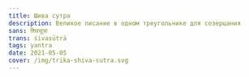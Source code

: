 ```yaml
---
title: Шива сутра
description: Великое писание в одном треугольнике для созерцания
sans: शिवसूत्रा
trans: śivasūtrā
tags: yantra
date: 2021-05-05
cover: /img/trika-shiva-sutra.svg
---
```


<shiva-sutra-sans id="shiva-sutra-sans" />
<svg-save svg="shiva-sutra-sans"/>

<shiva-sutra-trans id="shiva-sutra-trans" />
<svg-save svg="shiva-sutra-trans"/>
